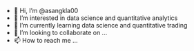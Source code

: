 - 👋 Hi, I’m @asangkla00
- 👀 I’m interested in data science and quantitative analytics
- 🌱 I’m currently learning data science and quantitative trading
- 💞️ I’m looking to collaborate on ...
- 📫 How to reach me ...

<!---
asangkla00/asangkla00 is a ✨ special ✨ repository because its `README.md` (this file) appears on your GitHub profile.
You can click the Preview link to take a look at your changes.
--->
